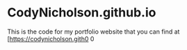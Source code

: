 # CodyNicholson.github.io
This is the code for my portfolio website that you can find at [https://codynicholson.gith0
0
